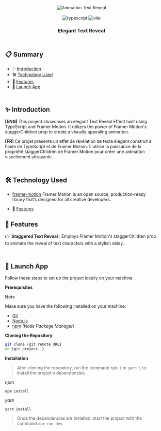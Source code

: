 <div align="center">
  <div align="center"><img src="https://media.giphy.com/media/pDbvMHSK1RiL0OrXxQ/giphy.gif" alt="Animation Text Reveal"></div>
 <div align="center">
    <img src="https://img.shields.io/badge/-TypeScript-black?style=for-the-badge&logoColor=white&logo=typescript&color=3178C6" alt="typescript" />
    <img src="https://img.shields.io/badge/-Vite-black?style=for-the-badge&logoColor=white&logo=vite&color=646CFF" alt="vite" />
  </div>
  <h3 align="center">Elegant Text Reveal</h3>
</div>

## <br /> 📋 <a name="table">Summary</a>

- ✨ [Introduction](#introduction)
- 🛠 [Technology Used](#tech-stack)
- 📝 [Features](#features)
- 🚀 [Launch App](#launch-app)

## <br /> <a name="introduction">✨ Introduction</a>

**[ENG]** This project showcases an elegant Text Reveal Effect built using TypeScript and Framer Motion. It utilizes the power of Framer Motion's staggerChildren prop to create a visually appealing animation.

**[FR]** Ce projet présente un effet de révélation de texte élégant construit à l'aide de TypeScript et de Framer Motion. Il utilise la puissance de la propriété staggerChildren de Framer Motion pour créer une animation visuellement attrayante.

## <br /> <a name="tech-stack">🛠 Technology Used</a>

- [framer-motion](https://www.npmjs.com/package/framer-motion)
  Framer Motion is an open source, production-ready library that’s designed for all creative developers.

- 📝 [Features](#features)

## <a name="features">📝 Features</a>

👉 **Staggered Text Reveal** : Employs Framer Motion's staggerChildren prop to animate the reveal of text characters with a stylish delay.

## <br /> <a name="launch-app">🚀 Launch App</a>

Follow these steps to set up the project locally on your machine.

**Prerequisites**

> [!NOTE]
> Make sure you have the following installed on your machine:

- [Git](https://git-scm.com/)
- [Node.js](https://nodejs.org/en)
- [npm](https://www.npmjs.com/) _(Node Package Manager)_

**Cloning the Repository**

```bash
git clone {git remote URL}
cd {git project..}
```

**Installation**

> After cloning the repository, run the command `npm i` or `yarn i` to install the project's dependencies.

_npm_

```
npm install
```

_yarn_

```
yarn install
```

> Once the dependencies are installed, start the project with the command `npm run dev`.
